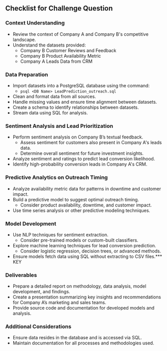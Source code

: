 ## Checklist for Challenge Question

### Context Understanding
- Review the context of Company A and Company B's competitive landscape.
- Understand the datasets provided:
  - Company B Customer Reviews and Feedback
  - Company B Product Availability Metric
  - Company A Leads Data from CRM

### Data Preparation
- Import datasets into a PostgreSQL database using the command:
  - `psql <DB Name> LeadPrediction_outreach.sql`
- Clean and format data from all sources.
- Handle missing values and ensure time alignment between datasets.
- Create a schema to identify relationships between datasets.
- Stream data using SQL for analysis.

### Sentiment Analysis and Lead Prioritization
- Perform sentiment analysis on Company B’s textual feedback.
  - Assess sentiment for customers also present in Company A's leads data.
  - Determine overall sentiment for future investment insights.
- Analyze sentiment and ratings to predict lead conversion likelihood.
- Identify high-probability conversion leads in Company A's CRM.

### Predictive Analytics on Outreach Timing
- Analyze availability metric data for patterns in downtime and customer impact.
- Build a predictive model to suggest optimal outreach timing.
  - Consider product availability, downtime, and customer impact.
- Use time series analysis or other predictive modeling techniques.

### Model Development
- Use NLP techniques for sentiment extraction.
  - Consider pre-trained models or custom-built classifiers.
- Explore machine learning techniques for lead conversion prediction.
  - Consider logistic regression, decision trees, or advanced methods.
- Ensure models fetch data using SQL without extracting to CSV files.*** KEY

### Deliverables
- Prepare a detailed report on methodology, data analysis, model development, and findings.
- Create a presentation summarizing key insights and recommendations for Company A’s marketing and sales teams.
- Provide source code and documentation for developed models and analysis.

### Additional Considerations
- Ensure data resides in the database and is accessed via SQL.
- Maintain documentation for all processes and methodologies used.
